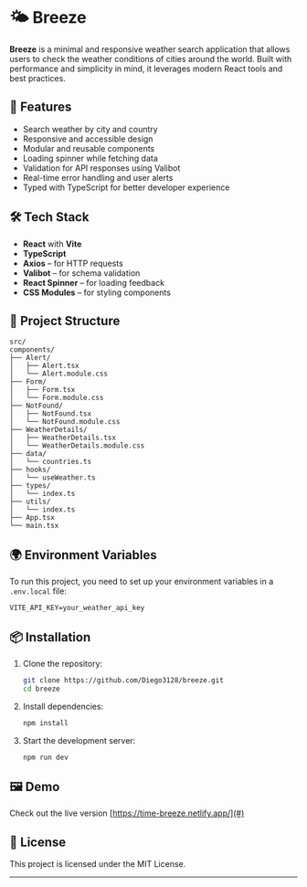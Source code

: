 # 🌤️ Breeze

**Breeze** is a minimal and responsive weather search application that allows users to check the weather conditions of cities around the world. Built with performance and simplicity in mind, it leverages modern React tools and best practices.

## 🚀 Features

- Search weather by city and country
- Responsive and accessible design
- Modular and reusable components
- Loading spinner while fetching data
- Validation for API responses using Valibot
- Real-time error handling and user alerts
- Typed with TypeScript for better developer experience

## 🛠️ Tech Stack

- **React** with **Vite**
- **TypeScript**
- **Axios** – for HTTP requests
- **Valibot** – for schema validation
- **React Spinner** – for loading feedback
- **CSS Modules** – for styling components

## 🧱 Project Structure

```
src/
components/
├── Alert/
│   ├── Alert.tsx
│   └── Alert.module.css
├── Form/
│   ├── Form.tsx
│   └── Form.module.css
├── NotFound/
│   ├── NotFound.tsx
│   └── NotFound.module.css
├── WeatherDetails/
│   ├── WeatherDetails.tsx
│   └── WeatherDetails.module.css
├── data/
│   └── countries.ts
├── hooks/
│   └── useWeather.ts
├── types/
│   └── index.ts
├── utils/
│   └── index.ts
├── App.tsx
└── main.tsx
```

## 🌍 Environment Variables

To run this project, you need to set up your environment variables in a `.env.local` file:

```env.local
VITE_API_KEY=your_weather_api_key
```

## 📦 Installation

1. Clone the repository:
   ```bash
   git clone https://github.com/Diego3128/breeze.git
   cd breeze
   ```
2. Install dependencies:
   ```bash
   npm install
   ```
3. Start the development server:
   ```bash
   npm run dev
   ```

## 🖼️ Demo

Check out the live version [https://time-breeze.netlify.app/](#)

## 📝 License

This project is licensed under the MIT License.

---

